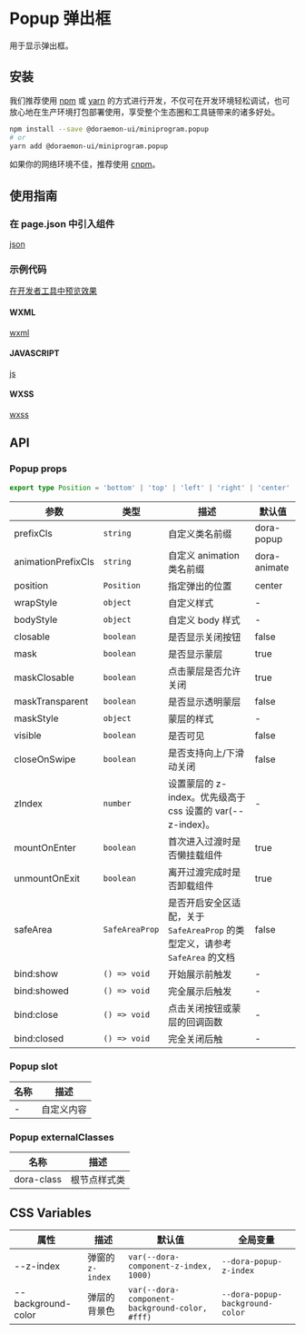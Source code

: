 # Popup 弹出框

用于显示弹出框。

## 安装

我们推荐使用 [npm](https://www.npmjs.com) 或 [yarn](https://yarnpkg.com) 的方式进行开发，不仅可在开发环境轻松调试，也可放心地在生产环境打包部署使用，享受整个生态圈和工具链带来的诸多好处。

```bash
npm install --save @doraemon-ui/miniprogram.popup
# or
yarn add @doraemon-ui/miniprogram.popup
```

如果你的网络环境不佳，推荐使用 [cnpm](https://cnpmjs.org)。

## 使用指南

### 在 page.json 中引入组件

[json](./playground/pages/index/index.json ':include :type=code')

### 示例代码

[在开发者工具中预览效果](https://developers.weixin.qq.com/s/ey5yRUmH7buy)

<!-- tabs:start -->

#### **WXML**

[wxml](./playground/pages/index/index.wxml ':include :type=code')

#### **JAVASCRIPT**

[js](./playground/pages/index/index.js ':include :type=code')

#### **WXSS**

[wxss](./playground/pages/index/index.wxss ':include :type=code')

<!-- tabs:end -->

## API

### Popup props

```ts
export type Position = 'bottom' | 'top' | 'left' | 'right' | 'center'
```

| 参数 | 类型 | 描述 | 默认值 |
| --- | --- | --- | --- |
| prefixCls | `string` | 自定义类名前缀 | dora-popup |
| animationPrefixCls | `string` | 自定义 animation 类名前缀 | dora-animate |
| position | `Position` | 指定弹出的位置 | center |
| wrapStyle | `object` | 自定义样式 | - |
| bodyStyle | `object` | 自定义 body 样式 | - |
| closable | `boolean` | 是否显示关闭按钮 | false |
| mask | `boolean` | 是否显示蒙层 | true |
| maskClosable | `boolean` | 点击蒙层是否允许关闭 | true |
| maskTransparent | `boolean` | 是否显示透明蒙层 | false |
| maskStyle | `object` | 蒙层的样式 | - |
| visible | `boolean` | 是否可见 | false |
| closeOnSwipe | `boolean` | 是否支持向上/下滑动关闭 | false |
| zIndex | `number` | 设置蒙层的 z-index。优先级高于 css 设置的 var(--z-index)。 | - |
| mountOnEnter | `boolean` | 首次进入过渡时是否懒挂载组件 | true |
| unmountOnExit | `boolean` | 离开过渡完成时是否卸载组件 | true |
| safeArea | `SafeAreaProp` | 是否开启安全区适配，关于 `SafeAreaProp` 的类型定义，请参考 `SafeArea` 的文档 | false |
| bind:show | `() => void` | 开始展示前触发 | - |
| bind:showed | `() => void` | 完全展示后触发 | - |
| bind:close | `() => void` | 点击关闭按钮或蒙层的回调函数 | - |
| bind:closed | `() => void` | 完全关闭后触 | - |

### Popup slot

| 名称 | 描述       |
| ---- | ---------- |
| -    | 自定义内容 |

### Popup externalClasses

| 名称 | 描述 |
| --- | --- |
| dora-class | 根节点样式类 |

## CSS Variables

| 属性 | 描述 | 默认值 | 全局变量 |
| --- | --- | --- | --- |
| --z-index | 弹窗的 `z-index` | `var(--dora-component-z-index, 1000)` | `--dora-popup-z-index` |
| --background-color | 弹层的背景色 | `var(--dora-component-background-color, #fff)` | `--dora-popup-background-color` |
